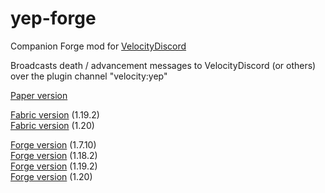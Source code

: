 # yep-forge

Companion Forge mod for [VelocityDiscord](https://github.com/fooooooooooooooo/VelocityDiscord)

Broadcasts death / advancement messages to VelocityDiscord (or others) over the plugin channel "velocity:yep"

[Paper version](https://github.com/fooooooooooooooo/yep/tree/paper)

[Fabric version](https://github.com/fooooooooooooooo/yep/tree/fabric/1.19.2) (1.19.2)  
[Fabric version](https://github.com/fooooooooooooooo/yep/tree/fabric/1.20) (1.20)

[Forge version](https://github.com/fooooooooooooooo/yep/tree/forge/1.7.10) (1.7.10)  
[Forge version](https://github.com/fooooooooooooooo/yep/tree/forge/1.18.2) (1.18.2)  
[Forge version](https://github.com/fooooooooooooooo/yep/tree/forge/1.19.2) (1.19.2)  
[Forge version](https://github.com/fooooooooooooooo/yep/tree/forge/1.20) (1.20)
